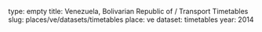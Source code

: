 type: empty
title: Venezuela, Bolivarian Republic of / Transport Timetables
slug: places/ve/datasets/timetables
place: ve
dataset: timetables
year: 2014
